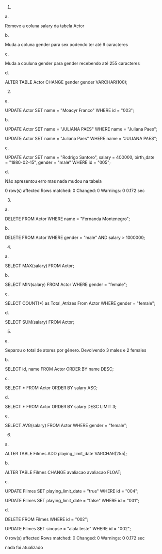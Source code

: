 1.

a.

Remove a coluna salary da tabela Actor

b.

Muda a coluna gender para sex podendo ter até 6 caracteres

c.

Muda a couluna gender para gender recebendo até 255 caracteres

d.

ALTER TABLE Actor CHANGE gender gender VARCHAR(100);

2.

a.

UPDATE Actor
SET name = "Moacyr Franco"
WHERE id = "003";

b.

UPDATE Actor
SET name = "JULIANA PAES"
WHERE name = "Juliana Paes";

UPDATE Actor
SET name = "Juliana Paes"
WHERE name = "JULIANA PAES";

c.

UPDATE Actor
SET 
name = "Rodrigo Santoro",
salary = 400000,
birth_date = "1980-02-15",
gender = "male"
WHERE id = "005";

d.

Não apresentou erro mas nada mudou na tabela

0 row(s) affected Rows matched: 0  Changed: 0  Warnings: 0	0.172 sec

3.

a.

DELETE FROM Actor WHERE name = "Fernanda Montenegro";

b.

DELETE FROM Actor WHERE gender = "male" AND salary > 1000000;

4.

a.

SELECT MAX(salary) FROM Actor;

b.

SELECT MIN(salary) FROM Actor WHERE gender = "female";

c.

SELECT COUNT(*) as Total_Atrizes 
From Actor 
WHERE gender = "female";

d.

SELECT SUM(salary) FROM Actor;

5.

a.

Separou o total de atores por gênero. Devolvendo 3 males e 2 females

b.

SELECT id, name FROM Actor
ORDER BY name DESC;

c.

SELECT * FROM Actor
ORDER BY salary ASC;

d.

SELECT * FROM Actor
ORDER BY salary DESC
LIMIT 3;

e.

SELECT AVG(salary) 
FROM Actor
WHERE gender = "female";

6.

a.

ALTER TABLE Filmes
ADD playing_limit_date VARCHAR(255);

b.

ALTER TABLE Filmes
CHANGE avaliacao avaliacao FLOAT;

c.

UPDATE Filmes
SET playing_limit_date = "true"
WHERE id = "004";

UPDATE Filmes
SET playing_limit_date = "false"
WHERE id = "001";

d.

DELETE FROM Filmes
WHERE id = "002";

UPDATE Filmes 
SET sinopse = "alala teste"
WHERE id = "002";

0 row(s) affected Rows matched: 0  Changed: 0  Warnings: 0	0.172 sec

nada foi atualizado





